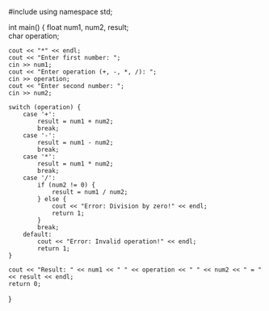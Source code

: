 #include <iostream>
using namespace std;

int main() {
    float num1, num2, result;  
    char operation;  

    cout << "*" << endl;
    cout << "Enter first number: ";
    cin >> num1;
    cout << "Enter operation (+, -, *, /): ";
    cin >> operation;
    cout << "Enter second number: ";
    cin >> num2;

    switch (operation) {
        case '+':
            result = num1 + num2;
            break;
        case '-':
            result = num1 - num2;
            break;
        case '*':
            result = num1 * num2;
            break;
        case '/':
            if (num2 != 0) {
                result = num1 / num2;
            } else {
                cout << "Error: Division by zero!" << endl;
                return 1;
            }
            break;
        default:
            cout << "Error: Invalid operation!" << endl;
            return 1;
    }

    cout << "Result: " << num1 << " " << operation << " " << num2 << " = " << result << endl;
    return 0;
}
